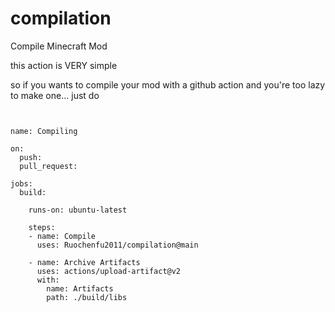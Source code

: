# compilation
Compile Minecraft Mod

this action is VERY simple

so if you wants to compile your mod with a github action and you're too lazy to make one...
just do 
```


name: Compiling

on:
  push:
  pull_request:

jobs:
  build:

    runs-on: ubuntu-latest

    steps:
    - name: Compile
      uses: Ruochenfu2011/compilation@main
      
    - name: Archive Artifacts
      uses: actions/upload-artifact@v2
      with:
        name: Artifacts
        path: ./build/libs
```
